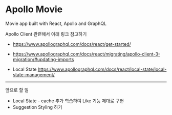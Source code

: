 # Apollo Movie

Movie app built with React, Apollo and GraphQL

Apollo Client 관련해서 아래 링크 참고하기
+ https://www.apollographql.com/docs/react/get-started/
+ https://www.apollographql.com/docs/react/migrating/apollo-client-3-migration/#updating-imports

+ Local State https://www.apollographql.com/docs/react/local-state/local-state-management/

***

앞으로 할 일
+ Local State - cache 추가 학습하여 Like 기능 제대로 구현
+ Suggestion Styling 하기

